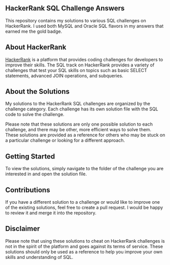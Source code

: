 ## HackerRank SQL Challenge Answers

This repository contains my solutions to various SQL challenges on HackerRank. I used both MySQL and Oracle SQL flavors in my answers that earned me the gold badge.

## About HackerRank

[HackerRank](https://www.hackerrank.com/) is a platform that provides coding challenges for developers to improve their skills. The SQL track on HackerRank provides a variety of challenges that test your SQL skills on topics such as basic SELECT statements, advanced JOIN operations, and subqueries.

## About the Solutions

My solutions to the HackerRank SQL challenges are organized by the challenge category. Each challenge has its own solution file with the SQL code to solve the challenge.

Please note that these solutions are only one possible solution to each challenge, and there may be other, more efficient ways to solve them. These solutions are provided as a reference for others who may be stuck on a particular challenge or looking for a different approach.

## Getting Started

To view the solutions, simply navigate to the folder of the challenge you are interested in and open the solution file.

## Contributions

If you have a different solution to a challenge or would like to improve one of the existing solutions, feel free to create a pull request. I would be happy to review it and merge it into the repository.

## Disclaimer

Please note that using these solutions to cheat on HackerRank challenges is not in the spirit of the platform and goes against its terms of service. These solutions should only be used as a reference to help you improve your own skills and understanding of SQL.
